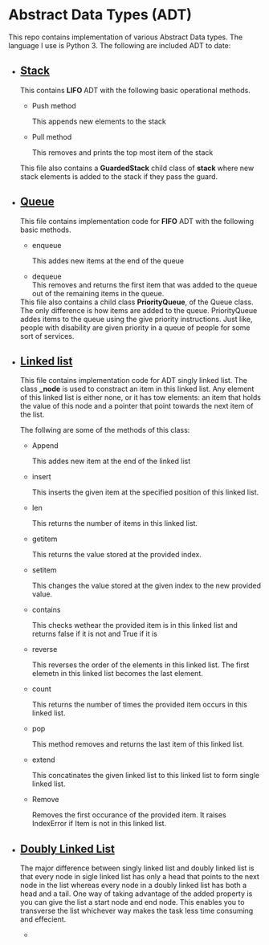 # Abstract Data Types (ADT)
This repo contains implementation of various Abstract Data types.  The language I use is Python 3. The following are included ADT to date:

<ul> 
   <li> <h2><a href="https://github.com/Abdullahi-a-hussein/ADT/blob/master/Stack/stack.py"> Stack</a> </h2></li>
   <p> This contains <b> LIFO </b> ADT with the following basic operational methods. 
   <ul>
      <li> Push method </li>
      <p> This appends new elements to the stack </p>
      <li> Pull method </li>
      <p> This removes and prints the top most item of the stack </p>
   </ul>
   This file also contains a <b>GuardedStack</b> child class of <b> stack </b> where new stack elements is added to the stack if they pass the guard.
   </p>
   <li cols="gree"> <h2><a href="https://github.com/Abdullahi-a-hussein/ADT/blob/master/Queue/queue.py"> Queue </a> </h2></li>
    <p> This file contains implementation code for <b>FIFO</b> ADT with the following basic methods. </p>
    <ul>
   <li>enqueue </li>
   <p> This addes new items at the end of the queue </p>
   <li>dequeue </li>
   This removes and returns the first item that was added to the queue out of the remaining items in the queue. 
   </ul>
   This file also contains a child class <b> PriorityQueue</b>, of the Queue class. The only difference is how items are added to the queue. PriorityQueue addes     items to the queue using the give priority instructions. Just like, people with disability are given priority in a queue of people for some sort of services.
  <li> <h2><a href="https://github.com/Abdullahi-a-hussein/ADT/blob/master/Linkedlist/linkedlist.py">Linked list</a> </h2></li>
  <p> This file contains implementation code for ADT singly linked list. The class <b>_node</b> is used to constract an item in this linked list. Any element of this linked list is either none, or it has tow elements: an item that holds the value of this node and a pointer that point towards the next item of the list.</p>
  
  <p> The follwing are some of the methods of this class:
   <ul>
      <li> Append </li>
      <p> This addes new item at the end of the linked list </p>
      <li> insert </li>
      <p> This inserts the given item at the specified position of this linked list.</p>
      <li> len </li>
      <p> This returns the number of items in this linked list. </p>
      <li> getitem </li>
      <p>This returns the value stored at the provided index. </p>
      <li>setitem </li>
      <p> This changes the value stored at the given index to the new provided value. <p>
      <li> contains </li>
      <p> This checks wethear the provided item is in this linked list and returns false if it is not and True if it is </p>
      <li> reverse </li>
      <p> This reverses the order of the elements in this linked list. The first elemetn in this linked list becomes the last element. </p>
      <li> count </li>
      <p> This returns the number of times the provided item occurs in this linked list.</p>
      <li> pop </li>
      <p> This method removes and returns the last item of this linked list.</p>
      <li> extend </li>
      <p> This concatinates the given linked list to this linked list to form single linked list.</p>
      <li> Remove </li>
      <p> Removes the first occurance of the provided item. It raises IndexError if Item is not in this linked list.</p>
   </ul>
   <li><h2><a href="https://github.com/Abdullahi-a-hussein/ADT/blob/master/Linkedlist/doublelinkedlist.py">Doubly Linked List </a></h2></li>
   <p> The major difference between singly linked list and doubly linked list is that every node in sigle linked list has only a head that points to the next node in the list whereas every node in a doubly linked list has both a head and a tail. One way of taking advantage of the added property is you can give the list a start node and end node. This enables you to transverse the list whichever way makes the task less time consuming and effecient. </p>
      <ul>
         <li>
      </ul>
</ul>
